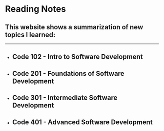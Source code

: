 # Reading Notes
## This website shows a summarization of new topics I learned:
***
* ## Code 102 - Intro to Software Development
* ## Code 201 - Foundations of Software Development
* ## Code 301 - Intermediate Software Development
* ## Code 401 - Advanced Software Development